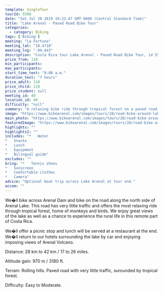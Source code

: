 ```yaml
---
template: SingleTour
tourId: 5590
date: "Sat Jul 20 2019 19:22:47 GMT-0600 (Central Standard Time)"
title: "Lake Arenal - Paved Road Bike Tour"
categories: 
  - category: Biking
tags: ['Biking']
meeting: "La Fortuna"
meeting_lat: "10.4718"
meeting_lng: "-84.643"
description: "Costa Rica tour Lake Arenal - Paved Road Bike Tour, id 5590"
price_from: 110
min_participants: 
max_participants: 
start_time_text: "8:00 a.m."
duration_text: "7 hours"
price_adult: 110
price_child: 110
price_student: null
meeting_id: 40
location_id: 40
difficulty: "null"
summary: "A relaxing bike ride through tropical forest on a paved road. For beginner and intermediate riders. Optional boat trip across Lake Arenal at the end of the tour."
image: "https://www.bikearenal.com/images/tours/28/road-bike-around-lake-arenal-paved-road-bike-tour.jpg"
main_photo: "https://www.bikearenal.com/images/tours/28/road-bike-around-lake-arenal-paved-road-bike-tour.jpg"
featuredImage: "https://www.bikearenal.com/images/tours/28/road-bike-around-lake-arenal-paved-road-bike-tour.jpg"
highlights: ""
highlights2: ""
includes: "*   Water
*   Snacks
*   Lunch
*   Equipment
*   Bilingual guide"
excludes: ""
bring: "*   Tennis shoes
*   Sunscreen
*   Comfortable clothes
*   Camera"
advice: "Optional boat trip across Lake Arenal at tour end."
accom: ""
---
```

We�ll bike across Arenal Dam and bike on the road along the north side of Arenal Lake. This road has very little traffic and offers the most relaxing ride through tropical forest, home of monkeys and birds. We enjoy great views of the lake as well as a chance to experience the rural life in this remote part of Costa Rica.

We�ll offer a picnic stop and lunch will be served at a restaurant at the end. We�ll return to our hotels surrounding the lake by car and enjoying imposing views of Arenal Volcano.

Distance: 28 km to 42 km / 17 to 26 miles.

Altitude gain: 970 m / 3180 ft.

Terrain: Rolling hills. Paved road with very little traffic, surounded by tropical forest.

Difficulty: Easy to Moderate.